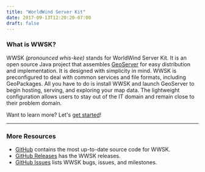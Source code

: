 ```yaml
---
title: "WorldWind Server Kit"
date: 2017-09-13T12:20:20-07:00
draft: false
---
```


### What is WWSK?

WWSK *(pronounced whis-kee)* stands for WorldWind Server Kit. It is an open source Java project that assembles
[GeoServer](http://geoserver.org/) for easy distribution and implementation. It is designed with simplicity in mind.
WWSK is preconfigured to deal with common services and file formats, including GeoPackages. All you have to do is install
WWSK and launch GeoServer to begin hosting, serving, and exploring your map data. The lightweight configuration allows
users to stay out of the IT domain and remain close to their problem domain.

Want to learn more? Let's [get started](/serverkit/get-started/)!

---

### More Resources

- [GitHub](https://github.com/NASAWorldWind/WorldWindServerKit) contains the most up-to-date source code for WWSK.
- [GitHub Releases](https://github.com/NASAWorldWind/WorldWindServerKit/releases) has the WWSK releases.
- [GitHub Issues](https://github.com/NASAWorldWind/WorldWindServerKit/issues) lists WWSK bugs, issues, and milestones.